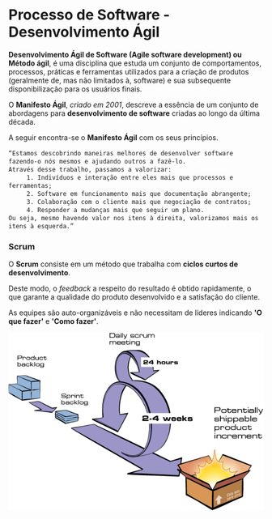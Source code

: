 # Processo de Software - Desenvolvimento Ágil

**Desenvolvimento Ágil de Software (Agile software development) ou Método ágil**, é uma disciplina que estuda um conjunto de comportamentos, processos, práticas e ferramentas utilizados para a criação de produtos (geralmente de, mas não limitados à, software) e sua subsequente disponibilização para os usuários finais.

O **Manifesto Ágil**, _criado em 2001_, descreve a essência de um conjunto de abordagens para **desenvolvimento de software** criadas ao longo da última década. 

A seguir encontra-se o **Manifesto Ágil** com os seus princípios.

    “Estamos descobrindo maneiras melhores de desenvolver software fazendo-o nós mesmos e ajudando outros a fazê-lo. 
    Através desse trabalho, passamos a valorizar:
         1. Indivíduos e interação entre eles mais que processos e ferramentas;
         2. Software em funcionamento mais que documentação abrangente;
         3. Colaboração com o cliente mais que negociação de contratos;
         4. Responder a mudanças mais que seguir um plano.
    Ou seja, mesmo havendo valor nos itens à direita, valorizamos mais os itens à esquerda.”

### Scrum

O **Scrum** consiste em um método que trabalha com **ciclos curtos de desenvolvimento**. 

Deste modo, o _feedback_ a respeito do resultado é obtido rapidamente, o que garante a qualidade do produto desenvolvido e a satisfação do cliente. 

As equipes são auto-organizáveis e não necessitam de líderes indicando **'O que fazer'** e **'Como fazer'**.

![Scrum, process cicle](/assets/images/scrum.gif)
